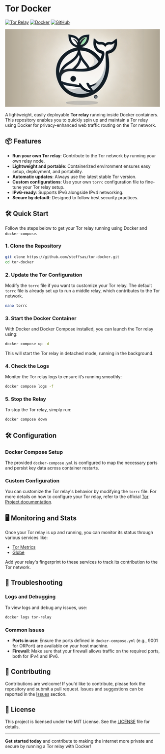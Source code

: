 
# Tor Docker

[![Tor Relay](https://img.shields.io/badge/tor-relay-purple?logo=tor&style=for-the-badge)](https://www.torproject.org/)
[![Docker](https://img.shields.io/badge/docker-ready-blue?logo=docker&style=for-the-badge)](https://github.com/steffsas/tor-docker/pkgs/container/tor-docker)
[![GitHub](https://img.shields.io/github/license/steffsas/tor-docker?style=for-the-badge)](LICENSE)

<img src="icon/docker_tor_icon.png" alt="Docker Tor Icon" width="512"/>

A lightweight, easily deployable **Tor relay** running inside Docker containers. This repository enables you to quickly spin up and maintain a Tor relay using Docker for privacy-enhanced web traffic routing on the Tor network.

## 📦 Features

- **Run your own Tor relay**: Contribute to the Tor network by running your own relay node.
- **Lightweight and portable**: Containerized environment ensures easy setup, deployment, and portability.
- **Automatic updates**: Always use the latest stable Tor version.
- **Custom configurations**: Use your own `torrc` configuration file to fine-tune your Tor relay setup.
- **IPv6-ready**: Supports IPv6 alongside IPv4 networking.
- **Secure by default**: Designed to follow best security practices.

## 🛠️ Quick Start

Follow the steps below to get your Tor relay running using Docker and `docker-compose`.

### 1. Clone the Repository

```bash
git clone https://github.com/steffsas/tor-docker.git
cd tor-docker
```

### 2. Update the Tor Configuration

Modify the `torrc` file if you want to customize your Tor relay. The default `torrc` file is already set up to run a middle relay, which contributes to the Tor network.

```bash
nano torrc
```

### 3. Start the Docker Container

With Docker and Docker Compose installed, you can launch the Tor relay using:

```bash
docker compose up -d
```

This will start the Tor relay in detached mode, running in the background.

### 4. Check the Logs

Monitor the Tor relay logs to ensure it’s running smoothly:

```bash
docker compose logs -f
```

### 5. Stop the Relay

To stop the Tor relay, simply run:

```bash
docker compose down
```

## 🛠️ Configuration

### Docker Compose Setup

The provided `docker-compose.yml` is configured to map the necessary ports and persist key data across container restarts.

### Custom Configuration

You can customize the Tor relay's behavior by modifying the `torrc` file. For more details on how to configure your Tor relay, refer to the official [Tor Project documentation](https://www.torproject.org/docs/tor-manual.html.en).

## 🖥️ Monitoring and Stats

Once your Tor relay is up and running, you can monitor its status through various services like:

- [Tor Metrics](https://metrics.torproject.org/)
- [Globe](https://globe.torproject.org/)

Add your relay's fingerprint to these services to track its contribution to the Tor network.

## 🔧 Troubleshooting

### Logs and Debugging

To view logs and debug any issues, use:

```bash
docker logs tor-relay
```

### Common Issues

- **Ports in use**: Ensure the ports defined in `docker-compose.yml` (e.g., 9001 for ORPort) are available on your host machine.
- **Firewall**: Make sure that your firewall allows traffic on the required ports, both for IPv4 and IPv6.

## 🙌 Contributing

Contributions are welcome! If you'd like to contribute, please fork the repository and submit a pull request. Issues and suggestions can be reported in the [Issues](https://github.com/steffsas/tor-docker/issues) section.

## 📄 License

This project is licensed under the MIT License. See the [LICENSE](LICENSE) file for details.

---

**Get started today** and contribute to making the internet more private and secure by running a Tor relay with Docker!